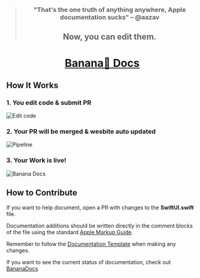 > <h3 align="center"> "That's the one truth of anything anywhere, Apple documentation sucks" – @aazav </h3>
> <h2 align="center"> <b>Now, you can edit them. </b></h2> 

<h1 align="center"> <a href= "https://bananadocs.org"> Banana🍌 Docs </a> </h1>


## How It Works

### 1. You edit code & submit PR 
![Edit code](https://i.ibb.co/HYLx4JR/Screen-Shot-2021-01-22-at-2-42-29-PM.jpg)
### 2. Your PR will be merged & wesbite auto updated 
![Pipeline](https://i.ibb.co/L51XLc8/Screen-Shot-2021-01-22-at-5-30-40-PM.png)
### 3. Your Work is live! 
![Banana Docs](https://i.ibb.co/wpQHbPj/Screen-Shot-2021-01-22-at-2-08-24-PM.jpg)


## How to Contribute

If you want to help document, open a PR with changes to the __SwiftUI.swift__ file. 

Documentation additions should be written directly in the comment blocks of the file using the standard [Apple Markup Guide](https://developer.apple.com/library/archive/documentation/Xcode/Reference/xcode_markup_formatting_ref/index.html#//apple_ref/doc/uid/TP40016497-CH2-SW1). 

Remember to follow the [Documentation Template](https://github.com/BananaDocs/BananaDocs/wiki/Documentation-Template) when making any changes. 

If you want to see the current status of documentation, check out [BananaDocs](https://bananadocs.org)
